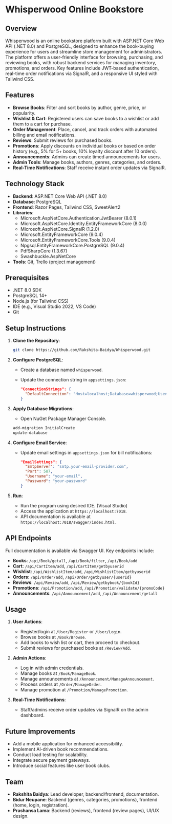 # Whisperwood Online Bookstore

## Overview

Whisperwood is an online bookstore platform built with ASP.NET Core Web API (.NET 8.0) and PostgreSQL, designed to enhance the book-buying experience for users and streamline store management for administrators. The platform offers a user-friendly interface for browsing, purchasing, and reviewing books, with robust backend services for managing inventory, promotions, and orders. Key features include JWT-based authentication, real-time order notifications via SignalR, and a responsive UI styled with Tailwind CSS.

## Features

- **Browse Books**: Filter and sort books by author, genre, price, or popularity.
- **Wishlist & Cart**: Registered users can save books to a wishlist or add them to a cart for purchase.
- **Order Management**: Place, cancel, and track orders with automated billing and email notifications.
- **Reviews**: Submit reviews for purchased books.
- **Promotions**: Apply discounts on individual books or based on order history (e.g., 5% for 5+ books, 10% loyalty discount after 10 orders).
- **Announcements**: Admins can create timed announcements for users.
- **Admin Tools**: Manage books, authors, genres, categories, and orders.
- **Real-Time Notifications**: Staff receive instant order updates via SignalR.

## Technology Stack

- **Backend**: ASP.NET Core Web API (.NET 8.0)
- **Database**: PostgreSQL
- **Frontend**: Razor Pages, Tailwind CSS, SweetAlert2
- **Libraries**:
  - Microsoft.AspNetCore.Authentication.JwtBearer (8.0.1)
  - Microsoft.AspNetCore.Identity.EntityFrameworkCore (8.0.0)
  - Microsoft.AspNetCore.SignalR (1.2.0)
  - Microsoft.EntityFrameworkCore (9.0.4)
  - Microsoft.EntityFrameworkCore.Tools (9.0.4)
  - Npgsql.EntityFrameworkCore.PostgreSQL (9.0.4)
  - PdfSharpCore (1.3.67)
  - Swashbuckle.AspNetCore
- **Tools**: Git, Trello (project management)

## Prerequisites

- .NET 8.0 SDK
- PostgreSQL 14+
- Node.js (for Tailwind CSS)
- IDE (e.g., Visual Studio 2022, VS Code)
- Git

## Setup Instructions

1. **Clone the Repository**:

   ```bash
   git clone https://github.com/Rakshita-Baidya/Whisperwood.git
   ```

2. **Configure PostgreSQL**:

   - Create a database named `whisperwood`.

   - Update the connection string in `appsettings.json`:

     ```json
     "ConnectionStrings": {
       "DefaultConnection": "Host=localhost;Database=whisperwood;Username=your_username;Password=your_password"
     }
     ```

3. **Apply Database Migrations**:

   - Open NuGet Package Manager Console.

   ```bash
   add-migration InitialCreate
   update-database
   ```

4. **Configure Email Service**:

   - Update email settings in `appsettings.json` for bill notifications:

     ```json
     "EmailSettings": {
       "SmtpServer": "smtp.your-email-provider.com",
       "Port": 587,
       "Username": "your-email",
       "Password": "your-password"
     }
     ```

5. **Run**:

   - Run the program using desired IDE. (Visual Studio)
   - Access the application at `https://localhost:7018`.
   - API documentation is available at `https://localhost:7018/swagger/index.html`.

## API Endpoints

Full documentation is available via Swagger UI. Key endpoints include:

- **Books**: `/api/Book/getall`, `/api/Book/filter`, `/api/Book/add`
- **Cart**: `/api/CartItem/add`, `/api/CartItem/getbyuserid`
- **Wishlist**: `/api/WishlistItem/add`, `/api/WishlistItem/getbyuserid`
- **Orders**: `/api/Order/add`, `/api/Order/getbyuser/{userId}`
- **Reviews**: `/api/Review/add`, `/api/Review/getbybook/{bookId}`
- **Promotions**: `/api/Promotion/add`, `/api/Promotion/validate/{promoCode}`
- **Announcements**: `/api/Announcement/add`, `/api/Announcement/getall`

## Usage

1. **User Actions**:

   - Register/login at `/User/Register` or `/User/Login`.
   - Browse books at `/Book/Browse`.
   - Add books to wish list or cart, then proceed to checkout.
   - Submit reviews for purchased books at `/Review/Add`.

2. **Admin Actions**:

   - Log in with admin credentials.
   - Manage books at `/Book/ManageBook`.
   - Manage announcements at `/Announcement/ManageAnnouncement`.
   - Process orders at `/Order/ManageOrder`.
   - Manage promotion at `/Promotion/ManagePromotion`.

3. **Real-Time Notifications**:

   - Staff/admins receive order updates via SignalR on the admin dashboard.

## Future Improvements

- Add a mobile application for enhanced accessibility.
- Implement AI-driven book recommendations.
- Conduct load testing for scalability.
- Integrate secure payment gateways.
- Introduce social features like user book clubs.

## Team

- **Rakshita Baidya**: Lead developer, backend/frontend, documentation.
- **Bidur Neupane**: Backend (genres, categories, promotions), frontend (home, login, registration).
- **Prashansa Lama**: Backend (reviews), frontend (review pages), UI/UX design.
